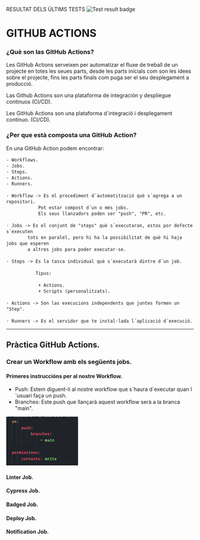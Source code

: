 RESULTAT DELS ÚLTIMS TESTS 
 ![Test result badge](https://img.shields.io/badge/test-failure-red)
# GITHUB ACTIONS

### ¿Què son las GitHub Actions?

Les GitHub Actions serveixen per automatizar el fluxe de treball de un projecte
en totes les seues parts, desde les parts inicials com son les idees sobre el 
projecte, fins les parts finals com puga ser el seu desplegament a producció.

Las Github Actions son una plataforma de integración y despliegue continuos 
(CI/CD).

Les GitHub Actions son una plataforma d´integració i desplegament continuo. (CI/CD).

### ¿Per que està composta una GitHub Action?

En una GitHub Action podem encontrar: 

    - Workflows.
    - Jobs.
    - Steps.
    - Actions.
    - Runners.

    · Workflow -> Es el procediment d´automatització què s´agrega a un repositori.
                Pot estar compost d´un o més jobs.
                Els seus llanzadors poden ser "push", "PR", etc.

    · Jobs -> Es el conjunt de "steps" què s´executaran, estos por defecte s´executen
            tots en paralel, pero hi ha la possibilitat de què hi haja jobs que esperen
            a altres jobs para poder executar-se.

    · Steps -> Es la tasca individual què s´executarà dintre d´un job.

               Tipus: 

                + Actions.
                + Scripts (personalitzats).
               
    · Actions -> Son las execucions independents que juntes formen un "Step".

    · Runners -> Es el servidor que te instal·lada l´aplicació d´execució.

---

## Pràctica GitHub Actions.

### Crear un Workflow amb els següents jobs.

#### Primeres instruccións per al nostre Workflow.

- Push: Estem diguent-li al nostre workflow que s´haura d´executar quan l´usuari faça un push.
- Branches: Este push que llançarà aquest workflow serà a la branca "main".

![Primeres instruccions](./img/inici%20workflow.png)

#### Linter Job.



#### Cypress Job.
#### Badged Job.
#### Deploy Job.
#### Notification Job.




    
